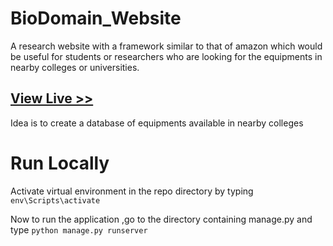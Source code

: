 # BioDomain_Website
A research website with a framework similar to that of amazon which would be useful for students or researchers who are looking for the equipments in nearby colleges or universities.

## [View Live >>](https://bioequipzonweb.herokuapp.com/)

Idea is to create a database of equipments available in nearby colleges

# Run Locally

Activate virtual environment in the repo directory by typing 
`env\Scripts\activate`

Now to run the application ,go to the directory containing manage.py and type
`python manage.py runserver`
